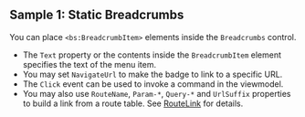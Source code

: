 ## Sample 1: Static Breadcrumbs

You can place `<bs:BreadcrumbItem>` elements inside the `Breadcrumbs` control. 

* The `Text` property or the contents inside the `BreadcrumbItem` element specifies the text of the menu item.
* You may set `NavigateUrl` to make the badge to link to a specific URL.
* The `Click` event can be used to invoke a command in the viewmodel.
* You may also use `RouteName`, `Param-*`, `Query-*` and `UrlSuffix` properties to build a link from a route table. See [RouteLink](~/controls/builtin/RouteLink) for details.